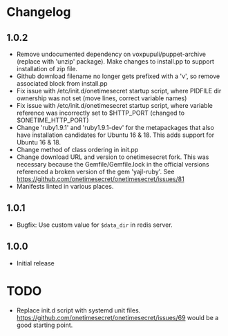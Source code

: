 # Changelog

## 1.0.2
* Remove undocumented dependency on voxpupuli/puppet-archive (replace with 'unzip' package). Make changes to install.pp to support installation of zip file.
* Github download filename no longer gets prefixed with a 'v', so remove associated block from install.pp
* Fix issue with /etc/init.d/onetimesecret startup script, where PIDFILE dir ownership was not set (move lines, correct variable names)
* Fix issue with /etc/init.d/onetimesecret startup script, where variable reference was incorrectly set to $HTTP_PORT (changed to $ONETIME_HTTP_PORT)
* Change 'ruby1.9.1' and 'ruby1.9.1-dev' for the metapackages that also have installation candidates for Ubuntu 16 & 18. This adds support for Ubuntu 16 & 18.
* Change method of class ordering in init.pp
* Change download URL and version to onetimesecret fork. This was necessary because the Gemfile/Gemfile.lock in the official versions referenced a broken version of the gem 'yajl-ruby'. See https://github.com/onetimesecret/onetimesecret/issues/81
* Manifests linted in various places.

## 1.0.1
* Bugfix: Use custom value for  `$data_dir` in redis server.

## 1.0.0
* Initial release

# TODO

* Replace init.d script with systemd unit files. https://github.com/onetimesecret/onetimesecret/issues/69 would be a good starting point.
